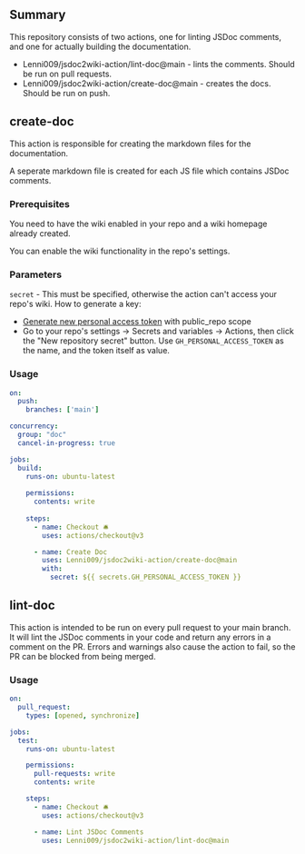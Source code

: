 ## Summary
This repository consists of two actions, one for linting JSDoc comments, and one for actually building the documentation.

- Lenni009/jsdoc2wiki-action/lint-doc@main - lints the comments. Should be run on pull requests.
- Lenni009/jsdoc2wiki-action/create-doc@main - creates the docs. Should be run on push.

## create-doc
This action is responsible for creating the markdown files for the documentation.

A seperate markdown file is created for each JS file which contains JSDoc comments.

### Prerequisites
You need to have the wiki enabled in your repo and a wiki homepage already created.

You can enable the wiki functionality in the repo's settings.

### Parameters
`secret` - This must be specified, otherwise the action can't access your repo's wiki.
How to generate a key:
- [Generate new personal access token](https://github.com/settings/tokens/new) with public_repo scope
- Go to your repo's settings -> Secrets and variables -> Actions, then click the "New repository secret" button. Use `GH_PERSONAL_ACCESS_TOKEN` as the name, and the token itself as value.

### Usage
```yml
on:
  push:
    branches: ['main']

concurrency:
  group: "doc"
  cancel-in-progress: true

jobs:
  build:
    runs-on: ubuntu-latest
    
    permissions:
      contents: write
    
    steps:
      - name: Checkout 🛎️
        uses: actions/checkout@v3

      - name: Create Doc
        uses: Lenni009/jsdoc2wiki-action/create-doc@main
        with:
          secret: ${{ secrets.GH_PERSONAL_ACCESS_TOKEN }}
```

## lint-doc
This action is intended to be run on every pull request to your main branch. It will lint the JSDoc comments in your code and return any errors in a comment on the PR. Errors and warnings also cause the action to fail, so the PR can be blocked from being merged.

### Usage
```yml
on:
  pull_request:
    types: [opened, synchronize]

jobs:
  test:
    runs-on: ubuntu-latest

    permissions:
      pull-requests: write
      contents: write

    steps:
      - name: Checkout 🛎️
        uses: actions/checkout@v3

      - name: Lint JSDoc Comments
        uses: Lenni009/jsdoc2wiki-action/lint-doc@main
```